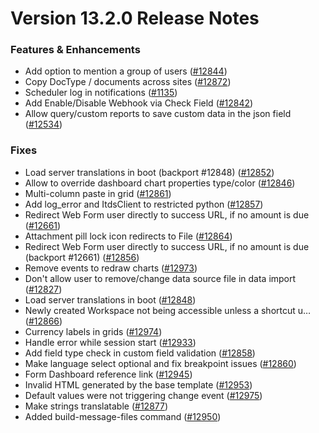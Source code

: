 # Version 13.2.0 Release Notes

### Features & Enhancements

- Add option to mention a group of users ([#12844](https://github.com/mrinimitable/itds/pull/12844))
- Copy DocType / documents across sites ([#12872](https://github.com/mrinimitable/itds/pull/12872))
- Scheduler log in notifications ([#1135](https://github.com/mrinimitable/itds/pull/1135))
- Add Enable/Disable Webhook via Check Field ([#12842](https://github.com/mrinimitable/itds/pull/12842))
- Allow query/custom reports to save custom data in the json field ([#12534](https://github.com/mrinimitable/itds/pull/12534))

### Fixes

- Load server translations in boot (backport #12848) ([#12852](https://github.com/mrinimitable/itds/pull/12852))
- Allow to override dashboard chart properties type/color ([#12846](https://github.com/mrinimitable/itds/pull/12846))
- Multi-column paste in grid ([#12861](https://github.com/mrinimitable/itds/pull/12861))
- Add log_error and ItdsClient to restricted python ([#12857](https://github.com/mrinimitable/itds/pull/12857))
- Redirect Web Form user directly to success URL, if no amount is due ([#12661](https://github.com/mrinimitable/itds/pull/12661))
- Attachment pill lock icon redirects to File ([#12864](https://github.com/mrinimitable/itds/pull/12864))
- Redirect Web Form user directly to success URL, if no amount is due (backport #12661) ([#12856](https://github.com/mrinimitable/itds/pull/12856))
- Remove events to redraw charts ([#12973](https://github.com/mrinimitable/itds/pull/12973))
- Don't allow user to remove/change data source file in data import ([#12827](https://github.com/mrinimitable/itds/pull/12827))
- Load server translations in boot ([#12848](https://github.com/mrinimitable/itds/pull/12848))
- Newly created Workspace not being accessible unless a shortcut u… ([#12866](https://github.com/mrinimitable/itds/pull/12866))
- Currency labels in grids ([#12974](https://github.com/mrinimitable/itds/pull/12974))
- Handle error while session start ([#12933](https://github.com/mrinimitable/itds/pull/12933))
- Add field type check in custom field validation ([#12858](https://github.com/mrinimitable/itds/pull/12858))
- Make language select optional and fix breakpoint issues ([#12860](https://github.com/mrinimitable/itds/pull/12860))
- Form Dashboard reference link ([#12945](https://github.com/mrinimitable/itds/pull/12945))
- Invalid HTML generated by the base template ([#12953](https://github.com/mrinimitable/itds/pull/12953))
- Default values were not triggering change event ([#12975](https://github.com/mrinimitable/itds/pull/12975))
- Make strings translatable ([#12877](https://github.com/mrinimitable/itds/pull/12877))
- Added build-message-files command ([#12950](https://github.com/mrinimitable/itds/pull/12950))
